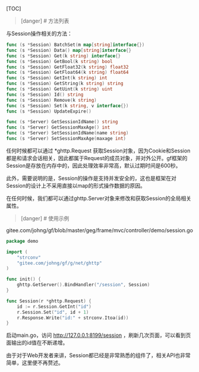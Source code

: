 
[TOC]


>[danger] # 方法列表

与Session操作相关的方法：
```go
func (s *Session) BatchSet(m map[string]interface{})
func (s *Session) Data() map[string]interface{}
func (s *Session) Get(k string) interface{}
func (s *Session) GetBool(k string) bool
func (s *Session) GetFloat32(k string) float32
func (s *Session) GetFloat64(k string) float64
func (s *Session) GetInt(k string) int
func (s *Session) GetString(k string) string
func (s *Session) GetUint(k string) uint
func (s *Session) Id() string
func (s *Session) Remove(k string)
func (s *Session) Set(k string, v interface{})
func (s *Session) UpdateExpire()

func (s *Server) GetSessionIdName() string
func (s *Server) GetSessionMaxAge() int
func (s *Server) SetSessionIdName(name string)
func (s *Server) SetSessionMaxAge(maxage int)
```
任何时候都可以通过 \*ghttp.Request 获取Session对象，因为Cookie和Session都是和请求会话相关，因此都属于Request的成员对象，并对外公开。gf框架的Session是存放在内存中的，因此处理效率非常高，默认过期时间是600秒。

此外，需要说明的是，Session的操作是支持并发安全的，这也是框架在对Session的设计上不采用直接以map的形式操作数据的原因。

在任何时候，我们都可以通过ghttp.Server对象来修改和获取Session的全局相关属性。

>[danger] # 使用示例

gitee.com/johng/gf/blob/master/geg/frame/mvc/controller/demo/session.go

```go
package demo

import (
    "strconv"
    "gitee.com/johng/gf/g/net/ghttp"
)

func init() {
    ghttp.GetServer().BindHandler("/session", Session)
}

func Session(r *ghttp.Request) {
    id := r.Session.GetInt("id")
    r.Session.Set("id", id + 1)
    r.Response.Write("id:" + strconv.Itoa(id))
}
```
启动main.go，访问 http://127.0.0.1:8199/session ，刷新几次页面，可以看到页面输出的id值在不断递增。


由于对于Web开发者来讲，Session都已经是非常熟悉的组件了，相关API也非常简单，这里便不再赘述。